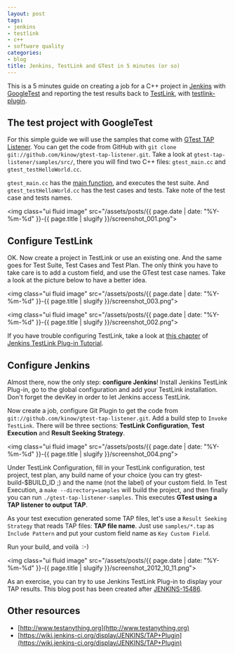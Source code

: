 ```yaml
---
layout: post
tags:
- jenkins
- testlink
- c++
- software quality
categories:
- blog
title: Jenkins, TestLink and GTest in 5 minutes (or so)
---
```


This is a 5 minutes guide on creating a job for a C++ project in <a href="http://www.jenkins-ci.org" title="Jenkins CI">Jenkins</a> with <a href="http://code.google.com/p/googletest" title="GoogleTest">GoogleTest</a> and reporting the test results back to <a href="http://www.teamst.org" title="TestLink">TestLink</a>, with <a href="https://wiki.jenkins-ci.org/display/JENKINS/TestLink+Plugin" title="Jenkins TestLink Plug-in">testlink-plugin</a>. 

## The test project with GoogleTest

For this simple guide we will use the samples that come with <a href="https://github.com/kinow/gtest-tap-listener" title="GTest TAP Listener">GTest TAP Listener</a>. You can get the code from GitHub with `git clone git://github.com/kinow/gtest-tap-listener.git`. Take a look at `gtest-tap-listener/samples/src/`, there you will find two C++ files: `gtest_main.cc` and `gtest_testHelloWorld.cc`.

`gtest_main.cc` has the <a href="http://code.google.com/p/googletest/wiki/Primer#Writing_the_main()_Function" title="GTest main function">main function</a>, and executes the test suite. And `gtest_testHelloWorld.cc` has the test cases and tests. Take note of the test case and tests names.

<img class="ui fluid image" src="/assets/posts/{{ page.date | date: "%Y-%m-%d" }}-{{ page.title | slugify }}/screenshot_001.png">

<!--more-->

## Configure TestLink

OK. Now create a project in TestLink or use an existing one. And the same goes for Test Suite, Test Cases and Test Plan. The only think you have to take care is to add a custom field, and use the GTest test case names. Take a look at the picture below to have a better idea.

<img class="ui fluid image" src="/assets/posts/{{ page.date | date: "%Y-%m-%d" }}-{{ page.title | slugify }}/screenshot_003.png">

<img class="ui fluid image" src="/assets/posts/{{ page.date | date: "%Y-%m-%d" }}-{{ page.title | slugify }}/screenshot_002.png">

If you have trouble configuring TestLink, take a look at <a href="http://tupilabs.com/books/jenkins-testlink-plugin-tutorial/en/ch04s02.html" title="Chapter 4.2">this chapter</a> of <a href="http://tupilabs.com/books/jenkins-testlink-plugin-tutorial/en/" title="Jenkins TestLink Plug-in Tutorial">Jenkins TestLink Plug-in Tutorial</a>.

## Configure Jenkins

Almost there, now the only step: <strong>configure Jenkins</strong>! Install Jenkins TestLink Plug-in, go to the global configuration and add your TestLink installation. Don't forget the devKey in order to let Jenkins access TestLink.

Now create a job, configure Git Plugin to get the code from `git://github.com/kinow/gtest-tap-listener.git`. Add a build step to `Invoke TestLink`. There will be three sections: <strong>TestLink Configuration</strong>, <strong>Test Execution</strong> and <strong>Result Seeking Strategy</strong>.

<img class="ui fluid image" src="/assets/posts/{{ page.date | date: "%Y-%m-%d" }}-{{ page.title | slugify }}/screenshot_004.png">

Under TestLink Configuration, fill in your TestLink configuration, test project, test plan, any build name
of your choice (you can try gtest-build-$BUILD_ID ;) and the name (not the label) of your custom field.
In Test Execution, a `make --directory=samples` will build the project, and then finally you can run
`./gtest-tap-listener-samples`. This executes **GTest using a TAP listener to output TAP**.

As your test execution generated some TAP files, let's use a `Result Seeking Strategy` that reads TAP files:
<strong>TAP file name</strong>. Just use `samples/*.tap` as `Include Pattern` and put your custom field
name as `Key Custom Field`.</em>

Run your build, and voil&agrave;  :-)

<img class="ui fluid image" src="/assets/posts/{{ page.date | date: "%Y-%m-%d" }}-{{ page.title | slugify }}/screenshot_2012_10_11.png">

As an exercise, you can try to use Jenkins TestLink Plug-in to display your TAP results. This blog post has been
created after [JENKINS-15486](https://issues.jenkins-ci.org/browse/JENKINS-15486).

## Other resources

- [http://www.testanything.org](http://www.testanything.org)
- [https://wiki.jenkins-ci.org/display/JENKINS/TAP+Plugin](https://wiki.jenkins-ci.org/display/JENKINS/TAP+Plugin)
